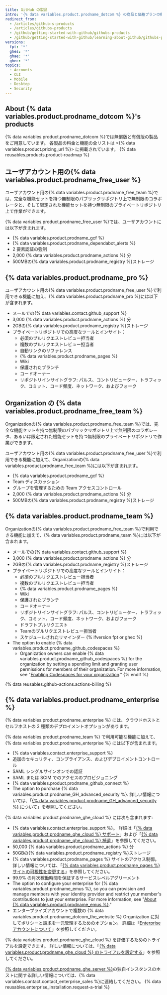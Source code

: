 ```yaml
---
title: GitHub の製品
intro: '{% data variables.product.prodname_dotcom %} の商品と価格プランの概要。'
redirect_from:
  - /articles/github-s-products
  - /articles/githubs-products
  - /github/getting-started-with-github/githubs-products
  - /github/getting-started-with-github/learning-about-github/githubs-products
versions:
  fpt: '*'
  ghes: '*'
  ghae: '*'
  ghec: '*'
topics:
  - Accounts
  - CLI
  - Mobile
  - Desktop
  - Security
---
```


## About {% data variables.product.prodname_dotcom %}'s products

{% data variables.product.prodname_dotcom %}では無償版と有償版の製品をご用意しています。 各製品の料金と機能の全リストは <{% data variables.product.pricing_url %}> に掲載されています。 {% data reusables.products.product-roadmap %}

## ユーザアカウント用の{% data variables.product.prodname_free_user %}

ユーザアカウント用の{% data variables.product.prodname_free_team %}では、完全な機能セットを持つ無制限のパブリックリポジトリ上で無制限のコラボレータと、そして限定された機能セットを持つ無制限のプライベートリポジトリ上で作業ができます。

{% data variables.product.prodname_free_user %}では、ユーザアカウントには以下が含まれます。
- {% data variables.product.prodname_gcf %}
- {% data variables.product.prodname_dependabot_alerts %}
- 2 要素認証の強制
- 2,000 {% data variables.product.prodname_actions %} 分
- 500MBの{% data variables.product.prodname_registry %}ストレージ

## {% data variables.product.prodname_pro %}

ユーザアカウント用の{% data variables.product.prodname_free_user %}で利用できる機能に加え、{% data variables.product.prodname_pro %}には以下が含まれます。
- メールでの{% data variables.contact.github_support %}
- 3,000 {% data variables.product.prodname_actions %} 分
- 2GBの{% data variables.product.prodname_registry %}ストレージ
- プライベートリポジトリでの高度なツールとインサイト：
  - 必須のプルリクエストレビュー担当者
  - 複数のプルリクエストレビュー担当者
  - 自動リンクのリファレンス
  - {% data variables.product.prodname_pages %}
  - Wiki
  - 保護されたブランチ
  - コードオーナー
  - リポジトリインサイトグラフ: パルス、コントリビューター、トラフィック、コミット、コード頻度、ネットワーク、およびフォーク

## Organization の {% data variables.product.prodname_free_team %}

Organizationの{% data variables.product.prodname_free_team %}では、完全な機能セットを持つ無制限のパブリックリポジトリ上で無制限のコラボレータ、あるいは限定された機能セットを持つ無制限のプライベートリポジトリで作業ができます。

ユーザアカウント用の{% data variables.product.prodname_free_user %}で利用できる機能に加えて、Organizationの{% data variables.product.prodname_free_team %}には以下が含まれます。
- {% data variables.product.prodname_gcf %}
- Team ディスカッション
- グループを管理するための Team アクセスコントロール
- 2,000 {% data variables.product.prodname_actions %} 分
- 500MBの{% data variables.product.prodname_registry %}ストレージ

## {% data variables.product.prodname_team %}

Organizationの{% data variables.product.prodname_free_team %}で利用できる機能に加えて、{% data variables.product.prodname_team %}には以下が含まれます。
- メールでの{% data variables.contact.github_support %}
- 3,000 {% data variables.product.prodname_actions %} 分
- 2GBの{% data variables.product.prodname_registry %}ストレージ
- プライベートリポジトリでの高度なツールとインサイト：
  - 必須のプルリクエストレビュー担当者
  - 複数のプルリクエストレビュー担当者
  - {% data variables.product.prodname_pages %}
  - Wiki
  - 保護されたブランチ
  - コードオーナー
  - リポジトリインサイトグラフ: パルス、コントリビューター、トラフィック、コミット、コード頻度、ネットワーク、およびフォーク
  - ドラフトプルリクエスト
  - Teamのプルリクエストレビュー担当者
  - スケジュールされたリマインダー
{% ifversion fpt or ghec %}
- The option to enable {% data variables.product.prodname_github_codespaces %}
  - Organization owners can enable {% data variables.product.prodname_github_codespaces %} for the organization by setting a spending limit and granting user permissions for members of their organization. For more information, see "[Enabling Codespaces for your organization](/codespaces/managing-codespaces-for-your-organization/enabling-codespaces-for-your-organization)."
{% endif %}

{% data reusables.github-actions.actions-billing %}

## {% data variables.product.prodname_enterprise %}

{% data variables.product.prodname_enterprise %} には、クラウドホストとセルフホストの 2 種類のデプロイメントオプションがあります。

{% data variables.product.prodname_team %} で利用可能な機能に加えて、{% data variables.product.prodname_enterprise %} には以下が含まれます。
- {% data variables.contact.enterprise_support %}
- 追加のセキュリティ、コンプライアンス、およびデプロイメントコントロール
- SAML シングルサインオンでの認証
- SAML または SCIM でのアクセスのプロビジョニング
- {% data variables.product.prodname_github_connect %}
- The option to purchase {% data variables.product.prodname_GH_advanced_security %}. 詳しい情報については、「[{% data variables.product.prodname_GH_advanced_security %} について](/github/getting-started-with-github/about-github-advanced-security)」を参照してください。

{% data variables.product.prodname_ghe_cloud %} には次も含まれます:
- {% data variables.contact.enterprise_support %}。 詳細は「<a href="/articles/github-enterprise-cloud-support" class="dotcom-only">{% data variables.product.prodname_ghe_cloud %} サポート</a>」および「<a href="/articles/github-enterprise-cloud-addendum" class="dotcom-only">{% data variables.product.prodname_ghe_cloud %} 補遺</a>」を参照してください。
- 50,000 {% data variables.product.prodname_actions %} 分
- 50GBの{% data variables.product.prodname_registry %}ストレージ
- {% data variables.product.prodname_pages %} サイトのアクセス制御。 詳しい情報については、「<a href="/pages/getting-started-with-github-pages/changing-the-visibility-of-your-github-pages-site" class="dotcom-only">{% data variables.product.prodname_pages %} サイトの可視性を変更する</a>」を参照してください。
- 99.9% の月次稼働時間を保証するサービスレベルアグリーメント
- The option to configure your enterprise for {% data variables.product.prodname_emus %}, so you can provision and manage members with your identity provider and restrict your member's contributions to just your enterprise. For more information, see "[About {% data variables.product.prodname_emus %}](/enterprise-cloud@latest/admin/authentication/managing-your-enterprise-users-with-your-identity-provider/about-enterprise-managed-users)."
- エンタープライズアカウントで複数の {% data variables.product.prodname_dotcom_the_website %} Organization に対してポリシーと請求を一元管理するためのオプション。 詳細は「[Enterprise アカウントについて](/enterprise-cloud@latest/admin/overview/about-enterprise-accounts)」を参照してください。

{% data variables.product.prodname_ghe_cloud %} を評価するためのトライアルを設定できます。 詳しい情報については、「<a href="/articles/setting-up-a-trial-of-github-enterprise-cloud" class="dotcom-only">{% data variables.product.prodname_ghe_cloud %} のトライアルを設定する</a>」を参照してください。

[{% data variables.product.prodname_ghe_server %}](https://enterprise.github.com)の独自インスタンスのホストに関する詳しい情報については、{% data variables.contact.contact_enterprise_sales %}に連絡してください。 {% data reusables.enterprise_installation.request-a-trial %}
